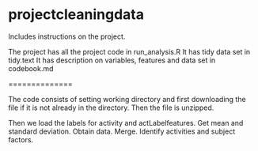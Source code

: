 # projectcleaningdata
Includes instructions on the project.

The project has all the project code in run_analysis.R
It has tidy data set in tidy.text
It has description on variables, features and data set in codebook.md

==============

The code consists of setting working directory and first downloading the file if it is not already in the directory. Then the file is unzipped. 

Then we load the labels for activity and  actLabelfeatures. 
Get mean and standard deviation. 
Obtain data.
Merge.
Identify activities and subject factors.

